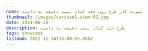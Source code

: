 ```yaml
---
name: نمونه کار طرح روی جلد کتاب بیست دقیقه به دامنه
thumbnail: /images/carousel-item-02.jpg
date: 2021-06-28
description: طرح جلد کتاب بیست دقیقه به دامنه
tags: showcase
lastmod: 2022-11-16T16:00:59.055Z
---
```

